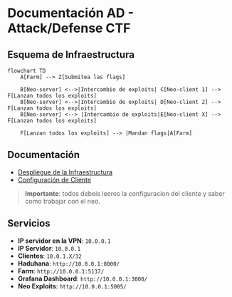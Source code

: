 # Documentación AD - Attack/Defense CTF

## Esquema de Infraestructura
```mermaid
flowchart TD
    A[Farm] --> Z[Submitea las flags]

    B[Neo-server] <-->|Intercambio de exploits| C[Neo-client 1] --> F[Lanzan todos los exploits]
    B[Neo-server] <-->|Intercambio de exploits| D[Neo-client 2] --> F[Lanzan todos los exploits]
    B[Neo-server] <--> |Intercambio de exploits|E[Neo-client X] --> F[Lanzan todos los exploits]
    
    F[Lanzan todos los exploits] --> |Mandan flags|A[Farm]
```

## Documentación
- [Despliegue de la Infraestructura](./infra_ad.md)
- [Configuración de Cliente](./client_setup.md)
> **Importante**: todos debeis leeros la configuracion del cliente y saber como trabajar con el neo.

## Servicios
- **IP servidor en la VPN**: `10.0.0.1`
- **IP Servidor**: `10.0.0.1`
- **Clientes**: `10.0.1.X/32`
- **Haduhana**: `http://10.0.0.1:8000/`
- **Farm**: `http://10.0.0.1:5137/`
- **Grafana Dashboard**: `http://10.0.0.1:3000/`
- **Neo Exploits**: `http://10.0.0.1:5005/`
